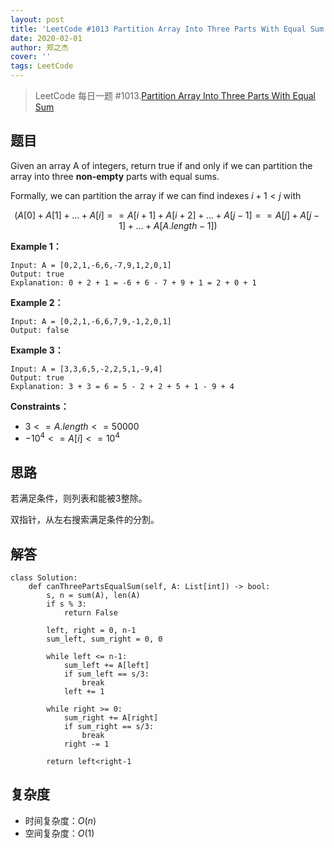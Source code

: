 ```yaml
---
layout: post
title: 'LeetCode #1013 Partition Array Into Three Parts With Equal Sum'
date: 2020-02-01
author: 郑之杰
cover: ''
tags: LeetCode
---
```


> LeetCode 每日一题 #1013.[Partition Array Into Three Parts With Equal Sum](https://leetcode-cn.com/problems/partition-array-into-three-parts-with-equal-sum/)

## 题目
Given an array A of integers, return true if and only if we can partition the array into three **non-empty** parts with equal sums.

Formally, we can partition the array if we can find indexes $i+1 < j$ with

$$ (A[0] + A[1] + ... + A[i] == A[i+1] + A[i+2] + ... + A[j-1] == A[j] + A[j-1] + ... + A[A.length - 1]) $$


**Example 1：**
```
Input: A = [0,2,1,-6,6,-7,9,1,2,0,1]
Output: true
Explanation: 0 + 2 + 1 = -6 + 6 - 7 + 9 + 1 = 2 + 0 + 1
```

**Example 2：**
```
Input: A = [0,2,1,-6,6,7,9,-1,2,0,1]
Output: false
```

**Example 3：**
```
Input: A = [3,3,6,5,-2,2,5,1,-9,4]
Output: true
Explanation: 3 + 3 = 6 = 5 - 2 + 2 + 5 + 1 - 9 + 4
```

**Constraints：**
- $3 <= A.length <= 50000$
- $-10^4 <= A[i] <= 10^4$

## 思路
若满足条件，则列表和能被3整除。

双指针，从左右搜索满足条件的分割。

## 解答
```
class Solution:
    def canThreePartsEqualSum(self, A: List[int]) -> bool:
        s, n = sum(A), len(A)
        if s % 3:
            return False
        
        left, right = 0, n-1
        sum_left, sum_right = 0, 0

        while left <= n-1:
            sum_left += A[left]
            if sum_left == s/3:
                break
            left += 1
        
        while right >= 0:
            sum_right += A[right]
            if sum_right == s/3:
                break
            right -= 1

        return left<right-1
```

## 复杂度
- 时间复杂度：$O(n)$
- 空间复杂度：$O(1)$